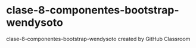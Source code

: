 # clase-8-componentes-bootstrap-wendysoto
clase-8-componentes-bootstrap-wendysoto created by GitHub Classroom
